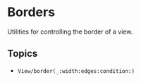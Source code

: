 # Borders

Utilities for controlling the border of a view.

## Topics

- ``View/border(_:width:edges:condition:)``
